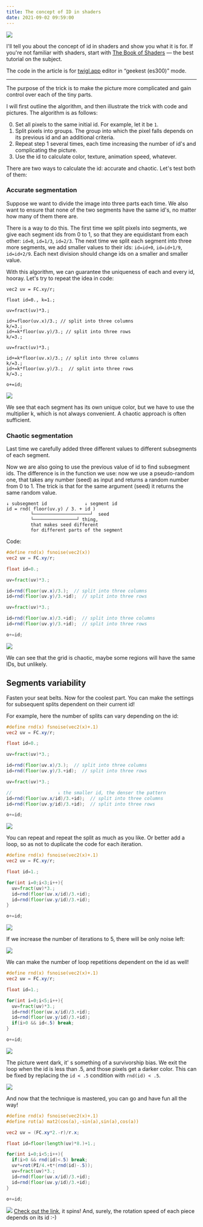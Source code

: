 ```yaml
---
title: The concept of ID in shaders
date: 2021-09-02 09:59:00
---
```



![](/assets/media/2021-09-03-10-49-32.png)

I'll tell you about the concept of id in shaders and show you what it is for. If you're not familiar with shaders, start with [The Book of Shaders](https://thebookofshaders.com/) — the best tutorial on the subject.

The code in the article is for [twigl.app](https://bit.ly/3Jl0Gdj) editor in “geekest (es300)” mode.

***

The purpose of the trick is to make the picture more complicated and gain control over each of the tiny parts.

I will first outline the algorithm, and then illustrate the trick with code and pictures. The algorithm is as follows:

0. Set all pixels to the same initial id. For example, let it be `1`.
1. Split pixels into groups. The group into which the pixel falls depends on its previous id and an additional criteria.
3. Repeat step 1 several times, each time increasing the number of id's and complicating the picture.
4. Use the id to calculate color, texture, animation speed, whatever.

There are two ways to calculate the id: accurate and chaotic. Let's test both of them:

### Accurate segmentation

Suppose we want to divide the image into three parts each time. We also want to ensure that none of the two segments have the same id's, no matter how many of them there are.

There is a way to do this. The first time we split pixels into segments, we give each segment ids from 0 to 1, so that they are equidistant from each other: `id=0`, `id=1/3`, `id=2/3`. The next time we split each segment into three more segments, we add smaller values to their ids: `id=id+0`, `id=id+1/9`, `id=id+2/9`.
Each next division should change ids on a smaller and smaller value.

With this algorithm, we can guarantee the uniqueness of each and every id, hooray. Let's try to repeat the idea in code:

```
vec2 uv = FC.xy/r;

float id=0., k=1.;

uv=fract(uv)*3.;

id+=floor(uv.x)/3.; // split into three columns
k/=3.;
id+=k*floor(uv.y)/3.; // split into three rows
k/=3.;

uv=fract(uv)*3.;

id+=k*floor(uv.x)/3.; // split into three columns
k/=3.;
id+=k*floor(uv.y)/3.;  // split into three rows
k/=3.;

o+=id;
```
![](/assets/media/2021-09-02-12-03-24.png)

We see that each segment has its own unique color, but we have to use the multiplier k, which is not always convenient. A chaotic approach is often sufficient.

### Chaotic segmentation

Last time we carefully added three different values to different subsegments of each segment.

Now we are also going to use the previous value of id to find subsegment ids. The difference is in the function we use: now we use a pseudo-random one, that takes any number (seed) as input and returns a random number from 0 to 1. The trick is that for the same argument (seed) it returns the same random value.

```
↓ subsegment id              ↓ segment id
id = rnd( floor(uv.y) / 3. + id )
         └─────────────────────┘  seed
         └────────────────┘ thing, 
         that makes seed different
         for different parts of the segment
```
Code:

```glsl
#define rnd(x) fsnoise(vec2(x))
vec2 uv = FC.xy/r;

float id=0.;

uv=fract(uv)*3.;

id=rnd(floor(uv.x)/3.);  // split into three columns
id=rnd(floor(uv.y)/3.+id);  // split into three rows

uv=fract(uv)*3.;

id=rnd(floor(uv.x)/3.+id);  // split into three columns
id=rnd(floor(uv.y)/3.+id);  // split into three rows

o+=id;
```
![](/assets/media/2021-09-02-12-10-49.png)

We can see that the grid is chaotic, maybe some regions will have the same IDs, but unlikely.


## Segments variability

Fasten your seat belts. Now for the coolest part. You can make the settings for subsequent splits dependent on their current id!

For example, here the number of splits can vary depending on the id:

```glsl
#define rnd(x) fsnoise(vec2(x)+.1)
vec2 uv = FC.xy/r;

float id=0.;

uv=fract(uv)*3.;

id=rnd(floor(uv.x)/3.);  // split into three columns
id=rnd(floor(uv.y)/3.+id);  // split into three rows

uv=fract(uv)*3.;

//                 ↓ the smaller id, the denser the pattern
id=rnd(floor(uv.x/id)/3.+id);  // split into three columns
id=rnd(floor(uv.y/id)/3.+id);  // split into three rows

o+=id;
```
![](/assets/media/2021-09-03-10-23-52.png)

You can repeat and repeat the split as much as you like. Or better add a loop, so as not to duplicate the code for each iteration.

```glsl
#define rnd(x) fsnoise(vec2(x)+.1)
vec2 uv = FC.xy/r;

float id=1.;

for(int i=0;i<3;i++){
  uv=fract(uv)*3.;
  id=rnd(floor(uv.x/id)/3.+id);
  id=rnd(floor(uv.y/id)/3.+id);
}

o+=id;
```
![](/assets/media/2021-09-03-10-28-11.png)

If we increase the number of iterations to 5, there will be only noise left:

![](/assets/media/2021-09-03-10-29-17.png)

We can make the number of loop repetitions dependent on the id as well!

```glsl
#define rnd(x) fsnoise(vec2(x)+.1)
vec2 uv = FC.xy/r;

float id=1.;

for(int i=0;i<5;i++){
  uv=fract(uv)*3.;
  id=rnd(floor(uv.x/id)/3.+id);
  id=rnd(floor(uv.y/id)/3.+id);
  if(i>0 && id<.5) break;
}

o+=id;
```
![](/assets/media/2021-09-03-10-31-37.png)

The picture went dark, it' s something of a survivorship bias. We exit the loop when the id is less than .5, and those pixels get a darker color. This can be fixed by replacing the `id < .5` condition with `rnd(id) < .5`.

![](/assets/media/2021-09-03-10-33-51.png)

And now that the technique is mastered, you can go and have fun all the way!

```glsl
#define rnd(x) fsnoise(vec2(x)+.1)
#define rot(a) mat2(cos(a),-sin(a),sin(a),cos(a))

vec2 uv = (FC.xy*2.-r)/r.x;

float id=floor(length(uv)*8.)+1.;

for(int i=0;i<5;i++){
  if(i>0 && rnd(id)<.5) break;
  uv*=rot(PI/4.+t*(rnd(id)-.5));
  uv=fract(uv)*3.;
  id=rnd(floor(uv.x/id)/3.+id);
  id=rnd(floor(uv.y/id)/3.+id);
}

o+=id;
```

![](/assets/media/2021-09-03-10-49-32.png)
[Check out the link](https://bit.ly/3BE99o9), it spins! And, surely, the rotation speed of each piece depends on its id :-)